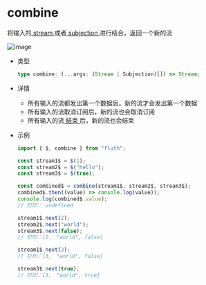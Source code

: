 # combine

将输入的[ stream ](/cn/api/stream#stream)或者[ subjection ](/cn/api/stream#subjection)进行结合，返回一个新的流

![image](/combine.drawio.svg)

- 类型

  ```typescript
  type combine: (...args: (Stream | Subjection)[]) => Stream;
  ```

- 详情

  - 所有输入的流都发出第一个数据后，新的流才会发出第一个数据
  - 所有输入的流取消订阅后，新的流也会取消订阅
  - 所有输入的流[ 结束 ](/cn/guide/base#结束)后，新的流也会结束

- 示例

  ```typescript
  import { $, combine } from "fluth";

  const stream1$ = $(1);
  const stream2$ = $("hello");
  const stream3$ = $(true);

  const combined$ = combine(stream1$, stream2$, stream3$);
  combined$.then((value) => console.log(value));
  console.log(combined$.value);
  // 打印： undefined

  stream1$.next(2);
  stream2$.next("world");
  stream3$.next(false);
  // 打印：[2， "world", false]

  stream1$.next(3);
  // 打印：[3， "world", false]

  stream3$.next(true);
  // 打印：[3， "world", true]
  ```
